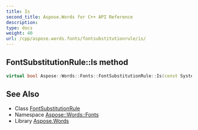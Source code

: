 ```yaml
---
title: Is
second_title: Aspose.Words for C++ API Reference
description: 
type: docs
weight: 40
url: /cpp/aspose.words.fonts/fontsubstitutionrule/is/
---
```

## FontSubstitutionRule::Is method




```cpp
virtual bool Aspose::Words::Fonts::FontSubstitutionRule::Is(const System::TypeInfo &target) const override
```

## See Also

* Class [FontSubstitutionRule](../)
* Namespace [Aspose::Words::Fonts](../../)
* Library [Aspose.Words](../../../)
